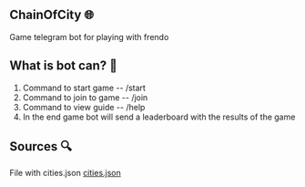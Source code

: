 ## ChainOfCity 🌐

Game telegram bot for playing with frendo

## What is bot can? 🗻

1. Command to start game -- /start
2. Command to join to game -- /join
3. Command to view guide -- /help
4. In the end game bot will send a leaderboard with the results of the game

## Sources 🔍

File with cities.json [cities.json](https://github.com/aZolo77/citiesBase/blob/master/cities.json)
